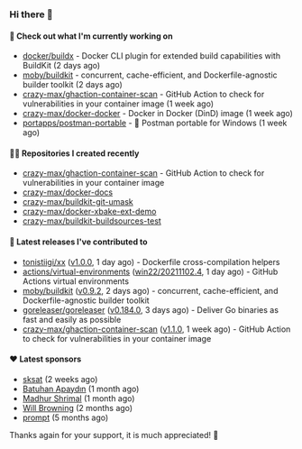 ### Hi there 👋

#### 👷 Check out what I'm currently working on

- [docker/buildx](https://github.com/docker/buildx) - Docker CLI plugin for extended build capabilities with BuildKit (2 days ago)
- [moby/buildkit](https://github.com/moby/buildkit) - concurrent, cache-efficient, and Dockerfile-agnostic builder toolkit (2 days ago)
- [crazy-max/ghaction-container-scan](https://github.com/crazy-max/ghaction-container-scan) - GitHub Action to check for vulnerabilities in your container image (1 week ago)
- [crazy-max/docker-docker](https://github.com/crazy-max/docker-docker) - Docker in Docker (DinD) image (1 week ago)
- [portapps/postman-portable](https://github.com/portapps/postman-portable) - 🚀 Postman portable for Windows (1 week ago)

#### 👨‍💻 Repositories I created recently

- [crazy-max/ghaction-container-scan](https://github.com/crazy-max/ghaction-container-scan) - GitHub Action to check for vulnerabilities in your container image
- [crazy-max/docker-docs](https://github.com/crazy-max/docker-docs)
- [crazy-max/buildkit-git-umask](https://github.com/crazy-max/buildkit-git-umask)
- [crazy-max/docker-xbake-ext-demo](https://github.com/crazy-max/docker-xbake-ext-demo)
- [crazy-max/buildkit-buildsources-test](https://github.com/crazy-max/buildkit-buildsources-test)

#### 🚀 Latest releases I've contributed to

- [tonistiigi/xx](https://github.com/tonistiigi/xx) ([v1.0.0](https://github.com/tonistiigi/xx/releases/tag/v1.0.0), 1 day ago) - Dockerfile cross-compilation helpers
- [actions/virtual-environments](https://github.com/actions/virtual-environments) ([win22/20211102.4](https://github.com/actions/virtual-environments/releases/tag/win22%2F20211102.4), 1 day ago) - GitHub Actions virtual environments
- [moby/buildkit](https://github.com/moby/buildkit) ([v0.9.2](https://github.com/moby/buildkit/releases/tag/v0.9.2), 2 days ago) - concurrent, cache-efficient, and Dockerfile-agnostic builder toolkit
- [goreleaser/goreleaser](https://github.com/goreleaser/goreleaser) ([v0.184.0](https://github.com/goreleaser/goreleaser/releases/tag/v0.184.0), 3 days ago) - Deliver Go binaries as fast and easily as possible
- [crazy-max/ghaction-container-scan](https://github.com/crazy-max/ghaction-container-scan) ([v1.1.0](https://github.com/crazy-max/ghaction-container-scan/releases/tag/v1.1.0), 1 week ago) - GitHub Action to check for vulnerabilities in your container image

#### ❤️ Latest sponsors
- [sksat](https://github.com/sksat) (2 weeks ago)
- [Batuhan Apaydın](https://github.com/developer-guy) (1 month ago)
- [Madhur Shrimal](https://github.com/shrimalmadhur) (1 month ago)
- [Will Browning](https://github.com/willbrowningme) (2 months ago)
- [prompt](https://github.com/pr-mpt) (5 months ago)

Thanks again for your support, it is much appreciated! 🙏
